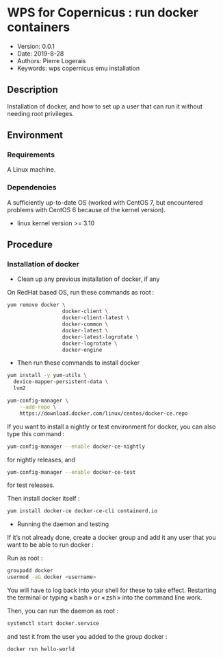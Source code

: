 WPS for Copernicus : run docker containers
=========================

* Version: 0.0.1
* Date: 2019-8-28
* Authors: Pierre Logerais
* Keywords: wps copernicus emu installation

## Description

Installation of docker, and how to set up a user that can run it without needing root privileges.

## Environment

### Requirements

A Linux machine.

### Dependencies

A sufficiently up-to-date OS (worked with CentOS 7, but encountered problems with CentOS 6 because of the kernel version).
* linux kernel version >= 3.10

## Procedure

### Installation of docker

* Clean up any previous installation of docker, if any

On RedHat based OS, run these commands as root :

```bash
yum remove docker \
                  docker-client \
                  docker-client-latest \
                  docker-common \
                  docker-latest \
                  docker-latest-logrotate \
                  docker-logrotate \
                  docker-engine
```

* Then run these commands to install docker

```bash
yum install -y yum-utils \
  device-mapper-persistent-data \
  lvm2

yum-config-manager \
    --add-repo \
    https://download.docker.com/linux/centos/docker-ce.repo

```

If you want to install a nightly or test environment for docker, you can also type this command :

```bash
yum-config-manager --enable docker-ce-nightly
```
for nightly releases, and

```bash
yum-config-manager --enable docker-ce-test
```
for test releases.

Then install docker itself :

```bash
yum install docker-ce docker-ce-cli containerd.io
```

* Running the daemon and testing

If it’s not already done, create a docker group and add it any user that you want to be able to run docker :

Run as root :

```bash
groupadd docker
usermod -aG docker <username>
```

You will have to log back into your shell for these to take effect. Restarting the terminal or typing « bash » or « zsh » into the command line work.

Then, you can run the daemon as root :

```bash
systemctl start docker.service
```

and test it from the user you added to the group docker :

```bash
docker run hello-world
```

